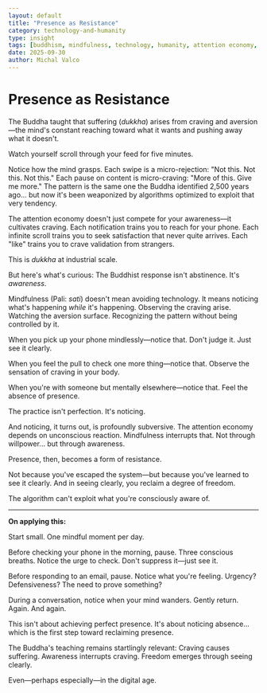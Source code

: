 ```yaml
---
layout: default
title: "Presence as Resistance"
category: technology-and-humanity
type: insight
tags: [buddhism, mindfulness, technology, humanity, attention economy, contemplative practice, dukkha]
date: 2025-09-30
author: Michal Valco
---
```


# Presence as Resistance

The Buddha taught that suffering (*dukkha*) arises from craving and aversion—the mind's constant reaching toward what it wants and pushing away what it doesn't.

Watch yourself scroll through your feed for five minutes.

Notice how the mind grasps. Each swipe is a micro-rejection: "Not this. Not this. Not this." Each pause on content is micro-craving: "More of this. Give me more." The pattern is the same one the Buddha identified 2,500 years ago... but now it's been weaponized by algorithms optimized to exploit that very tendency.

The attention economy doesn't just compete for your awareness—it cultivates craving. Each notification trains you to reach for your phone. Each infinite scroll trains you to seek satisfaction that never quite arrives. Each "like" trains you to crave validation from strangers.

This is *dukkha* at industrial scale.

But here's what's curious: The Buddhist response isn't abstinence. It's *awareness*.

Mindfulness (Pali: *sati*) doesn't mean avoiding technology. It means noticing what's happening *while* it's happening. Observing the craving arise. Watching the aversion surface. Recognizing the pattern without being controlled by it.

When you pick up your phone mindlessly—notice that. Don't judge it. Just see it clearly.

When you feel the pull to check one more thing—notice that. Observe the sensation of craving in your body.

When you're with someone but mentally elsewhere—notice that. Feel the absence of presence.

The practice isn't perfection. It's noticing.

And noticing, it turns out, is profoundly subversive. The attention economy depends on unconscious reaction. Mindfulness interrupts that. Not through willpower... but through awareness.

Presence, then, becomes a form of resistance.

Not because you've escaped the system—but because you've learned to see it clearly. And in seeing clearly, you reclaim a degree of freedom.

The algorithm can't exploit what you're consciously aware of.

---

**On applying this:**

Start small. One mindful moment per day.

Before checking your phone in the morning, pause. Three conscious breaths. Notice the urge to check. Don't suppress it—just see it.

Before responding to an email, pause. Notice what you're feeling. Urgency? Defensiveness? The need to prove something?

During a conversation, notice when your mind wanders. Gently return. Again. And again.

This isn't about achieving perfect presence. It's about noticing absence... which is the first step toward reclaiming presence.

The Buddha's teaching remains startlingly relevant: Craving causes suffering. Awareness interrupts craving. Freedom emerges through seeing clearly.

Even—perhaps especially—in the digital age.

